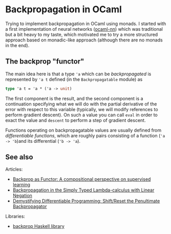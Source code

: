 Backpropagation in OCaml
========================

Trying to implement backpropagation in OCaml using monads. I started with a
first implementation of neural networks
([ocaml-nn](https://github.com/smimram/ocaml-nn/)) which was traditional but a
bit heavy to my taste, which motivated me to try a more structured approach
based on monadic-like approach (although there are no monads in the end).

## The backprop "functor"

The main idea here is that a type `'a` which can be _backpropagated_ is
represented by `'a t` defined (in the `Backpropagatable` module) as

```ocaml
type 'a t = 'a * ('a -> unit)
```

The first component is the result, and the second component is a continuation
specifying what we will do with the partial derivative of the error with respect
to this variable (typically, we will modify references to perform gradient
descent). On such a value you can call `eval` in order to exact the value and
`descent` to perform a step of gradient descent.

Functions operating on backpropagatable values are usually defined from
_differentiable functions_, which are roughly pairs consisting of a function
(`'a -> 'b`)and its differential (`'b -> 'a`).

## See also

Articles:

- [Backprop as Functor: A compositional perspective on supervised
  learning](https://arxiv.org/abs/1711.10455)
- [Backpropagation in the Simply Typed Lambda-calculus with Linear
  Negation](https://arxiv.org/abs/1909.13768v2)
- [Demystifying Differentiable Programming: Shift/Reset the Penultimate
  Backpropagator](https://arxiv.org/abs/1803.10228)

Libraries:

- [backprop Haskell library](https://backprop.jle.im/)
